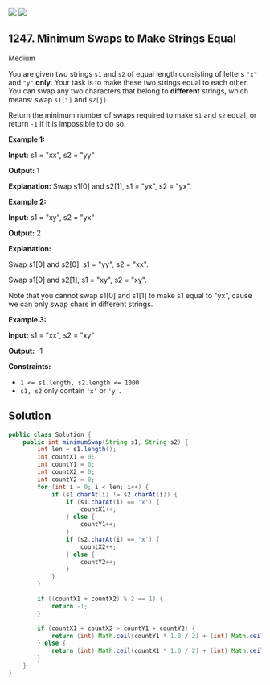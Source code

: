 [![](https://img.shields.io/github/stars/javadev/LeetCode-in-Java?label=Stars&style=flat-square)](https://github.com/javadev/LeetCode-in-Java)
[![](https://img.shields.io/github/forks/javadev/LeetCode-in-Java?label=Fork%20me%20on%20GitHub%20&style=flat-square)](https://github.com/javadev/LeetCode-in-Java/fork)

## 1247\. Minimum Swaps to Make Strings Equal

Medium

You are given two strings `s1` and `s2` of equal length consisting of letters `"x"` and `"y"` **only**. Your task is to make these two strings equal to each other. You can swap any two characters that belong to **different** strings, which means: swap `s1[i]` and `s2[j]`.

Return the minimum number of swaps required to make `s1` and `s2` equal, or return `-1` if it is impossible to do so.

**Example 1:**

**Input:** s1 = "xx", s2 = "yy"

**Output:** 1

**Explanation:** Swap s1[0] and s2[1], s1 = "yx", s2 = "yx".

**Example 2:**

**Input:** s1 = "xy", s2 = "yx"

**Output:** 2

**Explanation:** 

Swap s1[0] and s2[0], s1 = "yy", s2 = "xx".

Swap s1[0] and s2[1], s1 = "xy", s2 = "xy". 

Note that you cannot swap s1[0] and s1[1] to make s1 equal to "yx", cause we can only swap chars in different strings.

**Example 3:**

**Input:** s1 = "xx", s2 = "xy"

**Output:** -1

**Constraints:**

*   `1 <= s1.length, s2.length <= 1000`
*   `s1, s2` only contain `'x'` or `'y'`.

## Solution

```java
public class Solution {
    public int minimumSwap(String s1, String s2) {
        int len = s1.length();
        int countX1 = 0;
        int countY1 = 0;
        int countX2 = 0;
        int countY2 = 0;
        for (int i = 0; i < len; i++) {
            if (s1.charAt(i) != s2.charAt(i)) {
                if (s1.charAt(i) == 'x') {
                    countX1++;
                } else {
                    countY1++;
                }
                if (s2.charAt(i) == 'x') {
                    countX2++;
                } else {
                    countY2++;
                }
            }
        }

        if ((countX1 + countX2) % 2 == 1) {
            return -1;
        }

        if (countX1 + countX2 > countY1 + countY2) {
            return (int) Math.ceil(countY1 * 1.0 / 2) + (int) Math.ceil(countY2 * 1.0 / 2);
        } else {
            return (int) Math.ceil(countX1 * 1.0 / 2) + (int) Math.ceil(countX2 * 1.0 / 2);
        }
    }
}
```